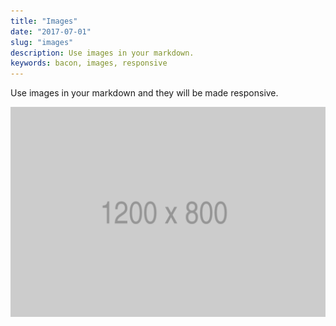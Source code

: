 ```yaml
---
title: "Images"
date: "2017-07-01"
slug: "images"
description: Use images in your markdown.
keywords: bacon, images, responsive
---
```


Use images in your markdown and they will be made responsive.

![An example](images/1200x800.png)
